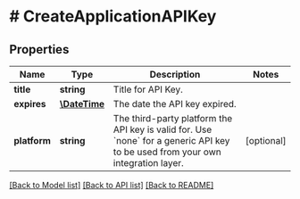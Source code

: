 # # CreateApplicationAPIKey

## Properties

Name | Type | Description | Notes
------------ | ------------- | ------------- | -------------
**title** | **string** | Title for API Key. | 
**expires** | [**\DateTime**](\DateTime.md) | The date the API key expired. | 
**platform** | **string** | The third-party platform the API key is valid for. Use &#x60;none&#x60; for a generic API key to be used from your own integration layer. | [optional] 

[[Back to Model list]](../../README.md#documentation-for-models) [[Back to API list]](../../README.md#documentation-for-api-endpoints) [[Back to README]](../../README.md)



